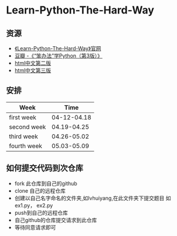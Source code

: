 # Learn-Python-The-Hard-Way

## 资源

- [《Learn-Python-The-Hard-Way》官网](http://learnpythonthehardway.org/book/)
- [豆瓣 -《“笨办法”学Python（第3版）》](http://book.douban.com/subject/26264642/)
- [html中文第二版](http://www.2cto.com/shouce/Pythonbbf/index.html)
- [html中文第三版](http://www.jb51.net/shouce/Pythonbbf/latest/index.html)

## 安排

Week          | Time
------------- | -------------
first week    | 04-12-04.18
second week   | 04.19-04.25
third week    | 04.26-05.02
fourth week   | 05.03-05.09

## 如何提交代码到次仓库

- fork 此仓库到自己的github
- clone 自己的远程仓库
- 创建以自己名字命名的文件夹,如lvhuiyang,在此文件夹下提交题目 如ex1.py， ex2.py
- push到自己的远程仓库
- 自己github的仓库提交请求到此仓库
- 等待同意请求即可

